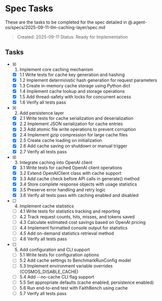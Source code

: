 # Spec Tasks

These are the tasks to be completed for the spec detailed in @.agent-os/specs/2025-09-11-llm-caching-layer/spec.md

> Created: 2025-09-11
> Status: Ready for Implementation

## Tasks

- [x] 1. Implement core caching mechanism
  - [x] 1.1 Write tests for cache key generation and hashing
  - [x] 1.2 Implement deterministic hash generation for request parameters
  - [x] 1.3 Create in-memory cache storage using Python dict
  - [x] 1.4 Implement cache lookup and storage operations
  - [x] 1.5 Add thread-safety with locks for concurrent access
  - [x] 1.6 Verify all tests pass

- [x] 2. Add persistence layer
  - [x] 2.1 Write tests for cache serialization and deserialization
  - [x] 2.2 Implement JSON serialization for cache entries
  - [x] 2.3 Add atomic file write operations to prevent corruption
  - [x] 2.4 Implement gzip compression for large cache files
  - [x] 2.5 Create cache loading on initialization
  - [x] 2.6 Add cache saving on shutdown or manual trigger
  - [x] 2.7 Verify all tests pass

- [x] 3. Integrate caching into OpenAI client
  - [x] 3.1 Write tests for cached OpenAI client operations
  - [x] 3.2 Extend OpenAIClient class with cache support
  - [x] 3.3 Add cache check before API calls in generate() method
  - [x] 3.4 Store complete response objects with usage statistics
  - [x] 3.5 Preserve error handling and retry logic
  - [x] 3.6 Verify all tests pass with caching enabled and disabled

- [ ] 4. Implement cache statistics
  - [ ] 4.1 Write tests for statistics tracking and reporting
  - [ ] 4.2 Track request counts, hits, misses, and tokens saved
  - [ ] 4.3 Calculate estimated cost savings based on OpenAI pricing
  - [ ] 4.4 Implement formatted console output for statistics
  - [ ] 4.5 Add on-demand statistics retrieval method
  - [ ] 4.6 Verify all tests pass

- [ ] 5. Add configuration and CLI support
  - [ ] 5.1 Write tests for configuration options
  - [ ] 5.2 Add cache settings to BenchmarkRunConfig model
  - [ ] 5.3 Implement environment variable overrides (COSMOS_DISABLE_CACHE)
  - [ ] 5.4 Add --no-cache CLI flag support
  - [ ] 5.5 Set appropriate defaults (cache enabled, persistence enabled)
  - [ ] 5.6 Run end-to-end test with FaithBench using cache
  - [ ] 5.7 Verify all tests pass
